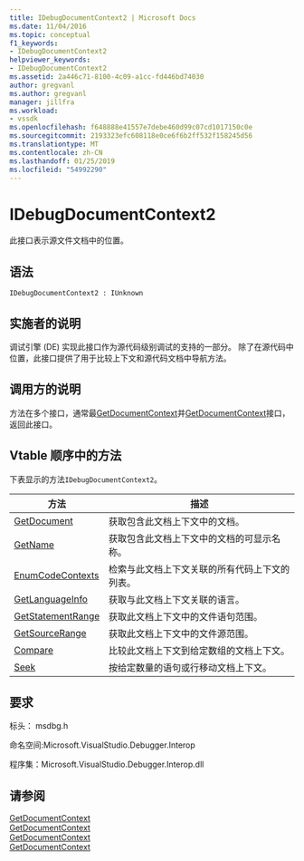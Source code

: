 ```yaml
---
title: IDebugDocumentContext2 | Microsoft Docs
ms.date: 11/04/2016
ms.topic: conceptual
f1_keywords:
- IDebugDocumentContext2
helpviewer_keywords:
- IDebugDocumentContext2
ms.assetid: 2a446c71-8100-4c09-a1cc-fd446bd74030
author: gregvanl
ms.author: gregvanl
manager: jillfra
ms.workload:
- vssdk
ms.openlocfilehash: f648888e41557e7debe460d99c07cd1017150c0e
ms.sourcegitcommit: 2193323efc608118e0ce6f6b2ff532f158245d56
ms.translationtype: MT
ms.contentlocale: zh-CN
ms.lasthandoff: 01/25/2019
ms.locfileid: "54992290"
---
```

# <a name="idebugdocumentcontext2"></a>IDebugDocumentContext2
此接口表示源文件文档中的位置。  
  
## <a name="syntax"></a>语法  
  
```  
IDebugDocumentContext2 : IUnknown  
```  
  
## <a name="notes-for-implementers"></a>实施者的说明  
 调试引擎 (DE) 实现此接口作为源代码级别调试的支持的一部分。 除了在源代码中位置，此接口提供了用于比较上下文和源代码文档中导航方法。  
  
## <a name="notes-for-callers"></a>调用方的说明  
 方法在多个接口，通常最[GetDocumentContext](../../../extensibility/debugger/reference/idebugstackframe2-getdocumentcontext.md)并[GetDocumentContext](../../../extensibility/debugger/reference/idebugcodecontext2-getdocumentcontext.md)接口，返回此接口。  
  
## <a name="methods-in-vtable-order"></a>Vtable 顺序中的方法  
 下表显示的方法`IDebugDocumentContext2`。  
  
|方法|描述|  
|------------|-----------------|  
|[GetDocument](../../../extensibility/debugger/reference/idebugdocumentcontext2-getdocument.md)|获取包含此文档上下文中的文档。|  
|[GetName](../../../extensibility/debugger/reference/idebugdocumentcontext2-getname.md)|获取包含此文档上下文中的文档的可显示名称。|  
|[EnumCodeContexts](../../../extensibility/debugger/reference/idebugdocumentcontext2-enumcodecontexts.md)|检索与此文档上下文关联的所有代码上下文的列表。|  
|[GetLanguageInfo](../../../extensibility/debugger/reference/idebugdocumentcontext2-getlanguageinfo.md)|获取与此文档上下文关联的语言。|  
|[GetStatementRange](../../../extensibility/debugger/reference/idebugdocumentcontext2-getstatementrange.md)|获取此文档上下文中的文件语句范围。|  
|[GetSourceRange](../../../extensibility/debugger/reference/idebugdocumentcontext2-getsourcerange.md)|获取此文档上下文中的文件源范围。|  
|[Compare](../../../extensibility/debugger/reference/idebugdocumentcontext2-compare.md)|比较此文档上下文到给定数组的文档上下文。|  
|[Seek](../../../extensibility/debugger/reference/idebugdocumentcontext2-seek.md)|按给定数量的语句或行移动文档上下文。|  
  
## <a name="requirements"></a>要求  
 标头： msdbg.h  
  
 命名空间:Microsoft.VisualStudio.Debugger.Interop  
  
 程序集：Microsoft.VisualStudio.Debugger.Interop.dll  
  
## <a name="see-also"></a>请参阅  
 [GetDocumentContext](../../../extensibility/debugger/reference/idebugcanstopevent2-getdocumentcontext.md)   
 [GetDocumentContext](../../../extensibility/debugger/reference/idebugactivatedocumentevent2-getdocumentcontext.md)   
 [GetDocumentContext](../../../extensibility/debugger/reference/idebugstackframe2-getdocumentcontext.md)   
 [GetDocumentContext](../../../extensibility/debugger/reference/idebugcodecontext2-getdocumentcontext.md)